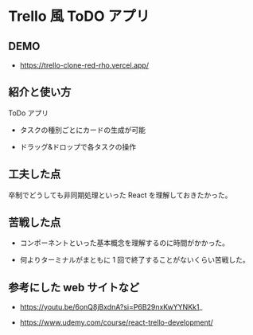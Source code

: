 # Trello 風 ToDO アプリ

## DEMO

- https://trello-clone-red-rho.vercel.app/

## 紹介と使い方

ToDo アプリ

- タスクの種別ごとにカードの生成が可能

- ドラッグ&ドロップで各タスクの操作

## 工夫した点

卒制でどうしても非同期処理といった React を理解しておきたかった。

## 苦戦した点

- コンポーネントといった基本概念を理解するのに時間がかかった。

- 何よりターミナルがまともに 1 回で終了することがないくらい苦戦した。

## 参考にした web サイトなど

- https://youtu.be/6onQ8jBxdnA?si=P6B29nxKwYYNKk1_

- https://www.udemy.com/course/react-trello-development/
